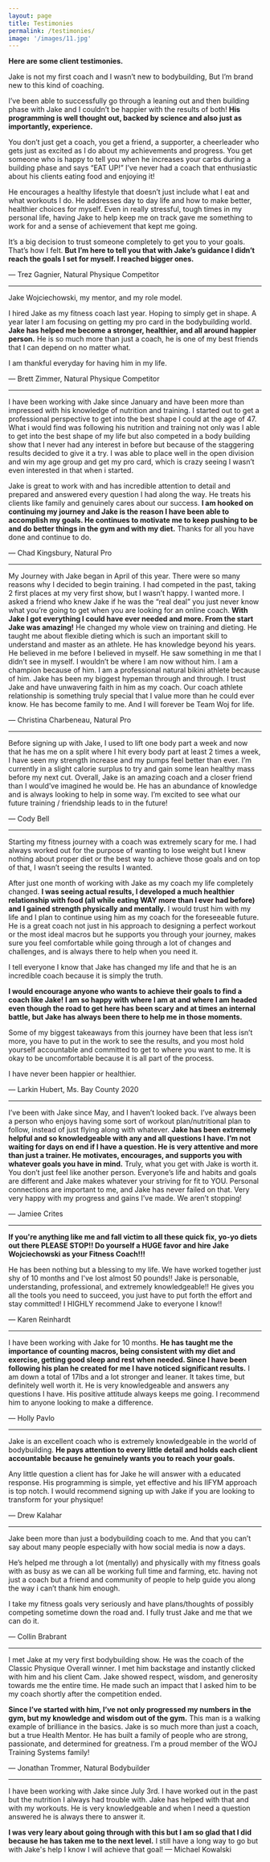 ```yaml
---
layout: page
title: Testimonies
permalink: /testimonies/
image: '/images/11.jpg'
---
```


**Here are some client testimonies.**


Jake is not my first coach and I wasn’t  new to bodybuilding, But I’m brand new to this kind of coaching. 

I’ve been able to successfully go through a leaning out and then building phase with Jake and I couldn’t be happier with the results of both! **His programming is well thought out, backed by science and also just as importantly, experience.** 

You don’t just get a coach, you get a friend, a supporter, a cheerleader who gets just as excited as I do about my achievements and progress. You get someone who is happy to tell you when he increases your carbs during a building phase and says “EAT UP!” I’ve never had a coach that enthusiastic about his clients eating food and enjoying it! 

He encourages a healthy lifestyle that doesn’t just include what I eat and what workouts I do. He addresses day to day life and how to make better, healthier choices for myself. Even in really stressful, tough times in my personal life, having Jake to help keep me on track gave me something to work for and a sense of achievement that kept me going. 

It’s a big decision to trust someone completely to get you to your goals. That’s how I felt. **But I’m here to tell you that with Jake’s guidance I didn’t reach the goals I set for myself. I reached bigger ones.** 

— Trez Gagnier, Natural Physique Competitor 

***

Jake Wojciechowski, my mentor, and my role model. 

I hired Jake as my fitness coach last year. Hoping to simply get in shape. A year later I am focusing on getting my pro card in the bodybuilding world. **Jake has helped me become a stronger, healthier, and all around happier person.** He is so much more than just a coach, he is one of my best friends that I can depend on no matter what. 

I am thankful everyday for having him in my life.

— Brett Zimmer, Natural Physique Competitor 

***

I have been working with Jake since January and have been more than impressed with his knowledge of nutrition and training. I started out to get a professional perspective to get into the best shape I could at the age of  47. What i would find was following his nutrition and training not only was I able to get into the best shape of my life but also competed in a body building show that I never had any interest in before but because of the staggering results decided to give it a try. I was able to place well in the open division and win my age group and get my pro card, which is crazy seeing I wasn’t even interested in that when i started. 

Jake is great to work with and has incredible attention to detail and prepared and answered every question I had along the way. He treats his clients like family and genuinely cares about our success. **I am hooked on continuing my journey and Jake is the reason I have been able to accomplish my goals. He continues to motivate me to keep pushing to be and do better things in the gym and with my diet.** Thanks for all you have done and continue to do.

— Chad Kingsbury, Natural Pro

***

My Journey with Jake began in April of this year. There were so many reasons why I decided to begin training. I had competed in the past, taking 2 first places at my very first show, but I wasn’t happy. I wanted more. I asked a friend who knew Jake if he was the “real deal” you just never know what you’re going to get when you are looking for an online coach. **With Jake I got everything I could have ever needed and more. From the start Jake was amazing!** He changed my whole view on training and dieting. He taught me about flexible dieting which is such an important skill to understand and master as an athlete. He has knowledge beyond his years. He believed in me before I believed in myself. He saw something in me that I didn’t see in myself. I wouldn’t be where I am now without him. I am a champion because of him. I am a professional natural bikini athlete because of him. Jake has been my biggest hypeman through and through. I trust Jake and  have unwavering faith in him as my coach. Our coach athlete relationship is something truly special that I value more than he could ever know. He has become family to me. And I will forever be Team Woj for life.

— Christina Charbeneau, Natural Pro 

***

Before signing up with Jake, I used to lift one body part a week and now that he has me on a split where I hit every body part at least 2 times a week, I have seen my strength increase and my pumps feel better than ever. I’m currently in a slight calorie surplus to try and gain some lean healthy mass before my next cut. Overall, Jake is an amazing coach and a closer friend than I would’ve imagined he would be. He has an abundance of knowledge and is always looking to help in some way. I’m excited to see what our future training / friendship leads to in the future!

— Cody Bell

***

Starting my fitness journey with a coach was extremely scary for me. I had always worked out for the purpose of wanting to lose weight but I knew nothing about proper diet or the best way to achieve those goals and on top of that, I wasn’t seeing the results I wanted. 

After just one month of working with Jake as my coach my life completely changed. **I was seeing actual results, I developed a much healthier relationship with food (all while eating WAY more than I ever had before) and I gained strength physically and mentally.** I would trust him with my life and I plan to continue using him as my coach for the foreseeable future. He is a great coach not just in his approach to designing a perfect workout or the most ideal macros but he supports you through your journey, makes sure you feel comfortable while going through a lot of changes and challenges, and is always there to help when you need it. 

I tell everyone I know that Jake has changed my life and that he is an incredible coach because it is simply the truth. 

**I would encourage anyone who wants to achieve their goals to find a coach like Jake! I am so happy with where I am at and where I am headed even though the road to get here has been scary and at times an internal battle, but Jake has always been there to help me in those moments.** 

Some of my biggest takeaways from this journey have been that less isn’t more, you have to put in the work to see the results, and you most hold yourself accountable and committed to get to where you want to me. It is okay to be uncomfortable because it is all part of the process. 

I have never been happier or healthier.

— Larkin Hubert, Ms. Bay County 2020 

***

I’ve been with Jake since May, and I haven’t looked back. I’ve always been a person who enjoys having some sort of workout plan/nutritional plan to follow, instead of just flying along with whatever. **Jake has been extremely helpful and so knowledgeable with any and all questions I have. I’m not waiting for days on end if I have a question. He is very attentive and more than just a trainer. He motivates, encourages, and supports you with whatever goals you have in mind.** Truly, what you get with Jake is worth it. You don’t just feel like another person. Everyone’s life and habits and goals are different and Jake makes whatever your striving for fit to YOU. Personal connections are important to me, and Jake has never failed on that. Very very happy with my progress and gains I’ve made. We aren’t stopping!

— Jamiee Crites 

***

**If you're anything like me and fall victim to all these quick fix, yo-yo diets out there PLEASE STOP!! Do yourself a HUGE favor and hire Jake Wojciechowski as your Fitness Coach!!!** 

He has been nothing but a blessing to my life. We have worked together just shy of 10 months and I've lost almost 50 pounds!! Jake is personable, understanding,  professional, and extremely knowledgeable!! He gives you all the tools you need to succeed, you just have to put forth the effort and stay committed! I HIGHLY recommend Jake to everyone I know!!

— Karen Reinhardt 

***

I have been working with Jake for 10 months. **He has taught me the importance of counting macros, being consistent with my diet and exercise, getting good sleep and rest when needed. Since I have been following his plan he created for me I have noticed significant results.** I am down a total of 17lbs and a lot stronger and leaner. It takes time, but definitely well worth it. He is very knowledgeable and answers any questions I have. His positive attitude always keeps me going.  I recommend him to anyone looking to make a difference.

— Holly Pavlo 

***

Jake is an excellent coach who is extremely knowledgeable in the world of bodybuilding. **He pays attention to every little detail and holds each client accountable because he genuinely wants you to reach your goals.**

Any little question a client has for Jake he will answer with a educated response. His programming is simple, yet effective and his IIFYM approach is top notch. I would recommend signing up with Jake if you are looking to transform for your physique!

— Drew Kalahar 

***

Jake been more than just a bodybuilding coach to me. And that you can’t say about many people especially with how social media is now a days. 

He’s helped me through a lot (mentally) and physically with my fitness goals with as busy as we can all be working full time and farming, etc. having not just a coach but a friend and community of people to help guide you along the way i can’t thank him enough. 

I take my fitness goals very seriously and have plans/thoughts of possibly competing sometime down the road and. I fully trust Jake and me that we can do it.

— Collin Brabrant 

***

I met Jake at my very first bodybuilding show. He was the coach of the Classic Physique Overall winner. I met him backstage and instantly clicked with him and his client Cam. Jake showed respect, wisdom, and generosity towards me the entire time. He made such an impact that I asked him to be my coach shortly after the competition ended.

**Since I’ve started with him, I’ve not only progressed my numbers in the gym, but my knowledge and wisdom out of the gym.** This man is a walking example of brilliance in the basics. Jake is so much more than just a coach, but a true Health Mentor. He has built a family of people who are strong, passionate, and determined for greatness. I’m a proud member of the WOJ Training Systems family!

— Jonathan Trommer, Natural Bodybuilder 

***

I have been working with Jake since July 3rd. I have worked out in the past but the nutrition I always had trouble with. Jake has helped with that and with my workouts. He is very knowledgeable and when I need a question answered he is always there to answer it.  

**I was very leary about going through with this but I am so glad that I did because he has taken me to the next level.** I still have a long way to go but with Jake's help I know I will achieve that goal!
— Michael Kowalski

